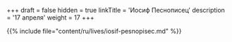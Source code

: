 +++
draft = false
hidden = true
linkTitle = 'Иосиф Песнописец'
description = '17 апреля'
weight = 17
+++

{{% include file="content/ru/lives/iosif-pesnopisec.md" %}}

